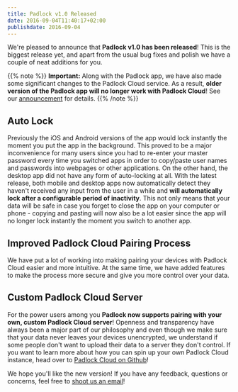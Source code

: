 ```yaml
---
title: Padlock v1.0 Released
date: 2016-09-04T11:40:17+02:00
publishdate: 2016-09-04
---
```


We're pleased to announce that **Padlock v1.0 has been
released**! This is the biggest release yet, and apart from the usual bug
fixes and polish we have a couple of neat additions for you.

{{% note %}}
**Important:** Along with the Padlock app, we have also made some significant
changes to the Padlock Cloud service. As a result, **older version of the Padlock
app will no longer work with Padlock Cloud**! See our [announcement](#) for
details.
{{% /note %}}

## Auto Lock

Previously the iOS and Android versions of the app would lock instantly the
moment you put the app in the background.  This proved to be a major
inconvenience for many users since you had to re-enter your master password
every time you switched apps in order to copy/paste user names and passwords
into webpages or other applications. On the other hand, the desktop app did not
have any form of auto-locking at all. With the latest release, both mobile and
desktop apps now automatically detect they haven't received any input from the
user in a while and **will automatically lock after a configurable period of
inactivity**. This not only means that your data will be safe in case you forget
to close the app on your computer or phone - copying and pasting will now also
be a lot easier since the app will no longer lock instantly the moment you
switch to another app.

## Improved Padlock Cloud Pairing Process

We have put a lot of working into making pairing your devices with Padlock
Cloud easier and more intuitive. At the same time, we have added features to
make the process more secure and give you more control over your data.

## Custom Padlock Cloud Server

For the power users among you **Padlock now supports pairing with your own,
custom Padlock Cloud server**! Openness and transparency have always been a major
part of our philosophy and even though we make sure that your data never leaves
your devices unencrypted, we understand if some people don't want to upload
their data to a server they don't control. If you want to learn more about how
you can spin up your own Padlock Cloud instance, head over to
[Padlock Cloud on Github](https://github.com/maklesoft/padlock-cloud)!

We hope you'll like the new version! If you have any feedback, questions or
concerns, feel free to [shoot us an email](mailto:support@padlock.io)!
